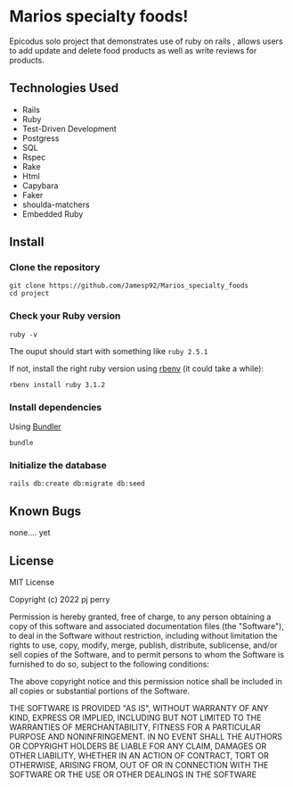 # Marios specialty foods!
Epicodus solo project that demonstrates use of ruby on rails , allows users to add update and delete food products as well as write reviews for products.

## Technologies Used
* Rails
* Ruby
* Test-Driven Development
* Postgress
* SQL
* Rspec
* Rake
* Html
* Capybara
* Faker
* shoulda-matchers
* Embedded Ruby 



## Install

### Clone the repository

```shell
git clone https://github.com/Jamesp92/Marios_specialty_foods
cd project
```

### Check your Ruby version

```shell
ruby -v
```

The ouput should start with something like `ruby 2.5.1`

If not, install the right ruby version using [rbenv](https://github.com/rbenv/rbenv) (it could take a while):

```shell
rbenv install ruby 3.1.2
```

### Install dependencies

Using [Bundler](https://github.com/bundler/bundler) 

```shell
bundle 
```

### Initialize the database

```shell
rails db:create db:migrate db:seed
```


## Known Bugs
 none.... yet

## License
MIT License

Copyright (c) 2022  pj perry

Permission is hereby granted, free of charge, to any person obtaining a copy
of this software and associated documentation files (the "Software"), to deal
in the Software without restriction, including without limitation the rights
to use, copy, modify, merge, publish, distribute, sublicense, and/or sell
copies of the Software, and to permit persons to whom the Software is
furnished to do so, subject to the following conditions:

The above copyright notice and this permission notice shall be included in all
copies or substantial portions of the Software.

THE SOFTWARE IS PROVIDED "AS IS", WITHOUT WARRANTY OF ANY KIND, EXPRESS OR
IMPLIED, INCLUDING BUT NOT LIMITED TO THE WARRANTIES OF MERCHANTABILITY,
FITNESS FOR A PARTICULAR PURPOSE AND NONINFRINGEMENT. IN NO EVENT SHALL THE
AUTHORS OR COPYRIGHT HOLDERS BE LIABLE FOR ANY CLAIM, DAMAGES OR OTHER
LIABILITY, WHETHER IN AN ACTION OF CONTRACT, TORT OR OTHERWISE, ARISING FROM,
OUT OF OR IN CONNECTION WITH THE SOFTWARE OR THE USE OR OTHER DEALINGS IN THE
SOFTWARE





